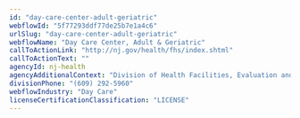 ```yaml
---
id: "day-care-center-adult-geriatric"
webflowId: "5f77293ddf77de25b7e1a4c6"
urlSlug: "day-care-center-adult-geriatric"
webflowName: "Day Care Center, Adult & Geriatric"
callToActionLink: "http://nj.gov/health/fhs/index.shtml"
callToActionText: ""
agencyId: nj-health
agencyAdditionalContext: "Division of Health Facilities, Evaluation and Licensing, Certificate of Need and Health Care, Facility Licensure"
divisionPhone: "(609) 292-5960"
webflowIndustry: "Day Care"
licenseCertificationClassification: "LICENSE"
---
```

